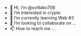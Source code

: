- 👋 Hi, I’m @svitlako706
- 👀 I’m interested in crypto  
- 🌱 I’m currently learning Web #3
- 💞️ I’m looking to collaborate on ...
- 📫 How to reach me ...

<!---
svitlako706/svitlako706 is a ✨ special ✨ repository because its `README.md` (this file) appears on your GitHub profile.
You can click the Preview link to take a look at your changes.
--->
